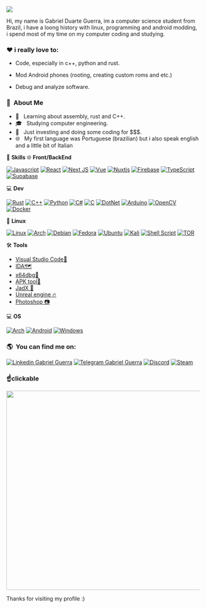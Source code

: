 
![](https://komarev.com/ghpvc/?username=GabriWar&color=006bed)

Hi, my name is Gabriel Duarte Guerra, im a computer science student from Brazil, i have a loong history with linux, programming and android modding, i spend most of my time on my computer coding and studying.
         
<h3> ❤️  i really love to: </h3>
 
- Code, especially in c++, python and rust.
 
- Mod Android phones (rooting, creating custom roms and etc.)
 
- Debug and analyze software.
 
<h3> 🧠 &nbsp;About Me </h3>

- 💭 &nbsp; Learning about assembly, rust and C++.
- 🎓 &nbsp; Studying computer engineering.
- 💼 &nbsp; Just investing and doing some coding for $$$.
- 🌐 &nbsp; My first language was Portuguese (brazilian) but i also speak english and a little bit of Italian

🚀 **Skills**
🌐 **Front/BackEnd**

[![Javascript](https://img.shields.io/badge/JavaScript-F7DF1E?style=for-the-badge&logo=javascript&logoColor=black)](https://developer.mozilla.org/en-US/docs/Web/JavaScript)
[![React](https://img.shields.io/badge/React-20232A?style=for-the-badge&logo=react&logoColor=61DAFB)](https://reactjs.org/)
[![Next JS](https://img.shields.io/badge/Next-black?style=for-the-badge&logo=next.js&logoColor=white)](https://nextjs.org/)
[![Vue](https://img.shields.io/badge/Vue.js-35495E?style=for-the-badge&logo=vue.js&logoColor=4FC08D)](https://vuejs.org/)
[![Nuxtjs](https://img.shields.io/badge/Nuxt-002E3B?style=for-the-badge&logo=nuxtdotjs&logoColor=#00DC82)](https://nuxt.com/)
[![Firebase](https://img.shields.io/badge/Firebase-039BE5?style=for-the-badge&logo=Firebase&logoColor=white)](https://firebase.google.com/)
[![TypeScript](https://img.shields.io/badge/TypeScript-007ACC?style=for-the-badge&logo=typescript&logoColor=white)](https://www.typescriptlang.org/)
[![Supabase](https://img.shields.io/badge/Supabase-3ECF8E?style=for-the-badge&logo=supabase&logoColor=white)](https://supabase.io/)

💻 **Dev**

[![Rust](https://img.shields.io/badge/rust-%23000000.svg?style=for-the-badge&logo=rust&logoColor=white)](https://www.rust-lang.org/)
[![C++](https://img.shields.io/badge/C%2B%2B-00599C?style=for-the-badge&logo=c%2B%2B&logoColor=white)](https://isocpp.org/)
[![Python](https://img.shields.io/badge/Python-14354C?style=for-the-badge&logo=python&logoColor=white)](https://www.python.org/)
[![C#](https://img.shields.io/badge/C%23-239120?style=for-the-badge&logo=c-sharp&logoColor=white)](https://docs.microsoft.com/en-us/dotnet/csharp/)
[![C](https://img.shields.io/badge/C-00599C?style=for-the-badge&logo=c&logoColor=white)](https://www.learn-c.org/)
[![DotNet](https://img.shields.io/badge/.NET-5C2D91?style=for-the-badge&logo=.net&logoColor=white)](https://dotnet.microsoft.com/)
[![Arduino](https://img.shields.io/badge/-Arduino-00979D?style=for-the-badge&logo=Arduino&logoColor=white)](https://www.arduino.cc/)
[![OpenCV](https://img.shields.io/badge/opencv-%23white.svg?style=for-the-badge&logo=opencv&logoColor=white)](https://opencv.org/)
[![Docker](https://img.shields.io/badge/docker-%230db7ed.svg?style=for-the-badge&logo=docker&logoColor=white)](https://www.docker.com/)

🐧 **Linux**

[![Linux](https://img.shields.io/badge/Linux-FCC624?style=for-the-badge&logo=linux&logoColor=black)](https://www.linux.org/)
[![Arch](https://img.shields.io/badge/Arch%20Linux-1793D1?logo=arch-linux&logoColor=fff&style=for-the-badge)](https://archlinux.org/)
[![Debian](https://img.shields.io/badge/Debian-D70A53?style=for-the-badge&logo=debian&logoColor=white)](https://www.debian.org/)
[![Fedora](https://img.shields.io/badge/Fedora-294172?style=for-the-badge&logo=fedora&logoColor=white)](https://getfedora.org/)
[![Ubuntu](https://img.shields.io/badge/Ubuntu-E95420?style=for-the-badge&logo=ubuntu&logoColor=white)](https://ubuntu.com/)
[![Kali](https://img.shields.io/badge/Kali-268BEE?style=for-the-badge&logo=kalilinux&logoColor=white)](https://www.kali.org/)
[![Shell Script](https://img.shields.io/badge/Shell_Script-121011?style=for-the-badge&logo=gnu-bash&logoColor=white)](https://www.gnu.org/software/bash/)
[![TOR](https://img.shields.io/badge/tor-%237E4798.svg?style=for-the-badge&logo=tor-project&logoColor=white)](https://www.torproject.org/)

🛠️ **Tools**

- [Visual Studio Code💜](https://code.visualstudio.com/)
- [IDA🗺️](https://www.hex-rays.com/)
- [x64dbg🐞](https://x64dbg.com/)
- [APK tool🤖](https://ibotpeaches.github.io/Apktool/)
- [JadX 🔧](https://www.varaneckas.com/jadx/)
- [Unreal engine 🔥](https://www.unrealengine.com/)
- [Photoshop 📷](https://www.adobe.com/products/photoshop.html)

💻 **OS**

[![Arch](https://img.shields.io/badge/Arch_Linux-1793D1?style=for-the-badge&logo=arch-linux&logoColor=white)](https://archlinux.org/)
[![Android](https://img.shields.io/badge/Android-3DDC84?style=for-the-badge&logo=android&logoColor=white)](https://www.android.com/)
[![Windows](https://img.shields.io/badge/Windows-0078D6?style=for-the-badge&logo=windows&logoColor=white)](https://www.microsoft.com/en-us/windows/)



<!--(https://github.com/GabriWar)-->


<h3> 🌎 &nbsp;You can find me on:</h3> 


[![Linkedin Gabriel Guerra]( https://img.shields.io/badge/Telegram-2CA5E0?style=for-the-badge&logo=telegram&logoColor=white)](https://t.me/GabriWarX)
[![Telegram Gabriel Guerra](https://img.shields.io/badge/LinkedIn-0077B5?style=for-the-badge&logo=linkedin&logoColor=white)](https://www.linkedin.com/in/gabriel-guerra-28457919b/)
[![Discord]( https://img.shields.io/badge/Discord-7289DA?style=for-the-badge&logo=discord&logoColor=white)](https://discordapp.com/users/313753423256354816)
[![Steam]( https://img.shields.io/badge/Steam-000000?style=for-the-badge&logo=steam&logoColor=white)](https://steamcommunity.com/id/GabriWarX/)
<h3>☝️clickable</h3>

<p href="https://github.com/GabriWar">
  <img align="center" src="https://github-readme-stats.vercel.app/api/top-langs/?username=GabriWar&langs_count=8&theme=blue-green"width="999999" height="520" />
</p>



Thanks for visiting my profile :)
